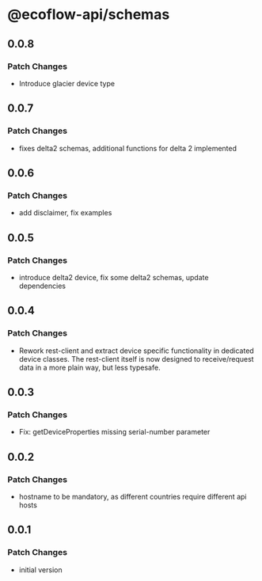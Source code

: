 # @ecoflow-api/schemas

## 0.0.8

### Patch Changes

- Introduce glacier device type

## 0.0.7

### Patch Changes

- fixes delta2 schemas, additional functions for delta 2 implemented

## 0.0.6

### Patch Changes

- add disclaimer, fix examples

## 0.0.5

### Patch Changes

- introduce delta2 device, fix some delta2 schemas, update dependencies

## 0.0.4

### Patch Changes

- Rework rest-client and extract device specific functionality in dedicated device classes. The rest-client itself is now designed to receive/request data in a more plain way, but less typesafe.

## 0.0.3

### Patch Changes

- Fix: getDeviceProperties missing serial-number parameter

## 0.0.2

### Patch Changes

- hostname to be mandatory, as different countries require different api hosts

## 0.0.1

### Patch Changes

- initial version
